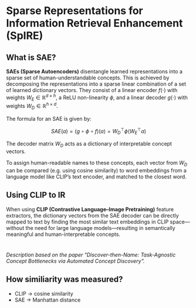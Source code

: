# Sparse Representations for Information Retrieval Enhancement (SpIRE)
## What is SAE?

**SAEs (Sparse Autoencoders)** disentangle learned representations into a sparse set of human-understandable concepts. This is achieved by decomposing the representations into a sparse linear combination of a set of learned dictionary vectors. They consist of a linear encoder $f(\cdot)$ with weights $W_E \in \mathbb{R}^{d \times h}$, a ReLU non-linearity $\phi$, and a linear decoder $g(\cdot)$ with weights $W_D \in \mathbb{R}^{h \times d}$.

The formula for an SAE is given by:

$$
SAE(a) = (g \circ \phi \circ f)(a) = W_D^{\top}  \phi(W_E^{\top} a)
$$

The decoder matrix $W_D$ acts as a dictionary of interpretable concept vectors.

To assign human-readable names to these concepts, each vector from $W_D$ can be compared (e.g. using cosine similarity) to word embeddings from a language model like CLIP’s text encoder, and matched to the closest word.

## Using CLIP to IR 
When using **CLIP (Contrastive Language–Image Pretraining)**  feature extractors, the dictionary vectors from the SAE decoder can be directly mapped to text by finding the most similar text embeddings in CLIP space—without the need for large language models—resulting in semantically meaningful and human-interpretable concepts.
#
*Description based on the paper "Discover-then-Name: Task-Agnostic Concept Bottlenecks via Automated Concept Discovery".*

## How similiarity was measured?
- CLIP $\rightarrow$ cosine similarity
- SAE $\rightarrow$ Manhattan distance
